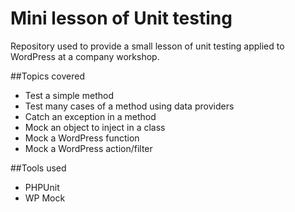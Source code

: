 # Mini lesson of Unit testing 
Repository used to provide a small lesson of unit testing applied to WordPress at a company workshop.

##Topics covered
- Test a simple method
- Test many cases of a method using data providers
- Catch an exception in a method
- Mock an object to inject in a class
- Mock a WordPress function
- Mock a WordPress action/filter

##Tools used
- PHPUnit
- WP Mock